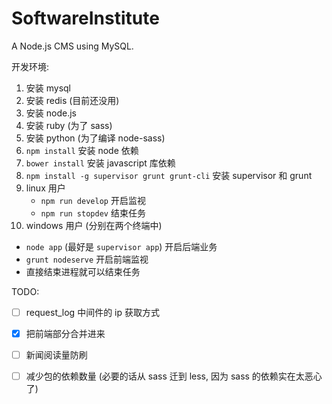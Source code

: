 # SoftwareInstitute
A Node.js CMS using MySQL.

开发环境:

1. 安装 mysql
2. 安装 redis (目前还没用)
3. 安装 node.js
4. 安装 ruby (为了 sass)
5. 安装 python (为了编译 node-sass)
6. `npm install` 安装 node 依赖
7. `bower install` 安装 javascript 库依赖
8. `npm install -g supervisor grunt grunt-cli` 安装 supervisor 和 grunt
9. linux 用户
   + `npm run develop` 开启监视
   + `npm run stopdev` 结束任务
10. windows 用户 (分别在两个终端中)
   + `node app` (最好是 `supervisor app`) 开启后端业务
   + `grunt nodeserve` 开启前端监视
   + 直接结束进程就可以结束任务

TODO:

- [ ] request_log 中间件的 ip 获取方式
- [x] 把前端部分合并进来
- [ ] 新闻阅读量防刷
- [ ] 减少包的依赖数量 (必要的话从 sass 迁到 less, 因为 sass 的依赖实在太恶心了)


